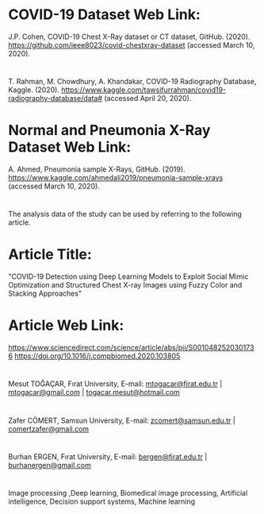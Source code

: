 # COVID-19 Dataset Web Link:
J.P. Cohen, COVID-19 Chest X-Ray dataset or CT dataset, GitHub. (2020). https://github.com/ieee8023/covid-chestxray-dataset (accessed March 10, 2020).
#
T. Rahman, M. Chowdhury, A. Khandakar, COVID-19 Radiography Database, Kaggle. (2020). https://www.kaggle.com/tawsifurrahman/covid19-radiography-database/data# (accessed April 20, 2020).
#
# Normal and Pneumonia X-Ray Dataset Web Link:
A. Ahmed, Pneumonia sample X-Rays, GitHub. (2019). https://www.kaggle.com/ahmedali2019/pneumonia-sample-xrays (accessed March 10, 2020).
# 
The analysis data of the study can be used by referring to the following article.
# Article Title: 
"COVID-19 Detection using Deep Learning Models to Exploit Social Mimic Optimization and Structured Chest X-ray Images using Fuzzy Color and Stacking Approaches"
# Article Web Link: 
https://www.sciencedirect.com/science/article/abs/pii/S0010482520301736
https://doi.org/10.1016/j.compbiomed.2020.103805
#
Mesut TOĞAÇAR, Fırat University, E-mail: mtogacar@firat.edu.tr | mtogacar@gmail.com | togacar.mesut@hotmail.com
#
Zafer CÖMERT, Samsun University, E-mail: zcomert@samsun.edu.tr | comertzafer@gmail.com
#
Burhan ERGEN, Fırat University, E-mail: bergen@firat.edu.tr | burhanergen@gmail.com
#
Image processing ,Deep learning, Biomedical image processing, Artificial intelligence, Decision support systems, Machine learning 

